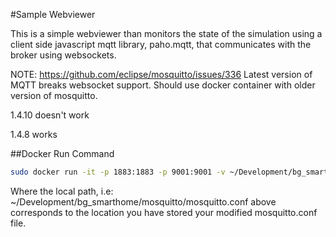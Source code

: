 #Sample Webviewer

This is a simple webviewer than monitors the state of the simulation using a client side javascript mqtt library, paho.mqtt, that communicates with the broker using websockets.  

NOTE: https://github.com/eclipse/mosquitto/issues/336
Latest version of MQTT breaks websocket support. Should use docker container with older version of mosquitto.

1.4.10  doesn't work

1.4.8   works

##Docker Run Command
```bash
sudo docker run -it -p 1883:1883 -p 9001:9001 -v ~/Development/bg_smarthome/mosquitto/mosquitto.conf:/mosquitto/config/mosquitto.conf eclipse-mosquitto:1.4.8
```

Where the local path, i.e: ~/Development/bg_smarthome/mosquitto/mosquitto.conf
above corresponds to the location you have stored your modified mosquitto.conf file. 